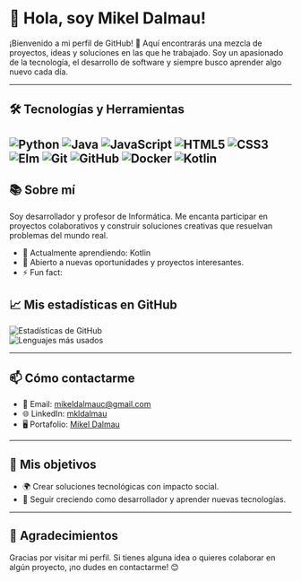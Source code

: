 # 👋 Hola, soy Mikel Dalmau!  
¡Bienvenido a mi perfil de GitHub! 🚀 Aquí encontrarás una mezcla de proyectos, ideas y soluciones en las que he trabajado. Soy un apasionado de la tecnología, el desarrollo de software y siempre busco aprender algo nuevo cada día.

---

## 🛠 Tecnologías y Herramientas
![Python](https://img.shields.io/badge/-Python-3776AB?style=flat-square&logo=python&logoColor=white)
![Java](https://img.shields.io/badge/-Java-FF1919?style=flat-square&logo=java&logoColor=white)
![JavaScript](https://img.shields.io/badge/-JavaScript-F7DF1E?style=flat-square&logo=javascript&logoColor=black)
![HTML5](https://img.shields.io/badge/-HTML5-E34F26?style=flat-square&logo=html5&logoColor=white)
![CSS3](https://img.shields.io/badge/-CSS3-1572B6?style=flat-square&logo=css3&logoColor=white)
![Elm](https://img.shields.io/badge/-ELM-26E12E?style=flat-square&logo=elm&logoColor=white)
![Git](https://img.shields.io/badge/-Git-F05032?style=flat-square&logo=git&logoColor=white)
![GitHub](https://img.shields.io/badge/-GitHub-181717?style=flat-square&logo=github)
![Docker](https://img.shields.io/badge/-Docker-2496ED?style=flat-square&logo=docker&logoColor=white)
![Kotlin](https://img.shields.io/badge/-Kotlin-d429BA?style=flat-square&logo=kotlin&logoColor=white)
---

## 📚 Sobre mí  
Soy desarrollador y profesor de Informática. Me encanta participar en proyectos colaborativos y construir soluciones creativas que resuelvan problemas del mundo real.

- 🌱 Actualmente aprendiendo: Kotlin
- 💼 Abierto a nuevas oportunidades y proyectos interesantes.  
- ⚡ Fun fact: 

## 📈 Mis estadísticas en GitHub  
![Estadísticas de GitHub](https://github-readme-stats.vercel.app/api?username=mikeldalmauc&show_icons=true&theme=radical)  
![Lenguajes más usados](https://github-readme-stats.vercel.app/api/top-langs/?username=mikeldalmauc&layout=compact&theme=radical)

---

## 📫 Cómo contactarme  
- 📧 Email: [mikeldalmauc@gmail.com](mailto:mikeldalmauc@gmail.com)  
- 🌐 LinkedIn: [mkldalmau](www.linkedin.com/in/mkldalmau)  
- 🖥️ Portafolio: [Mikel Dalmau](http://www.mikeldalmau.com)  

---

## 🎯 Mis objetivos  
- 🌍 Crear soluciones tecnológicas con impacto social.  
- 🚀 Seguir creciendo como desarrollador y aprender nuevas tecnologías.  

---

## 🙌 Agradecimientos  
Gracias por visitar mi perfil. Si tienes alguna idea o quieres colaborar en algún proyecto, ¡no dudes en contactarme! 😊
